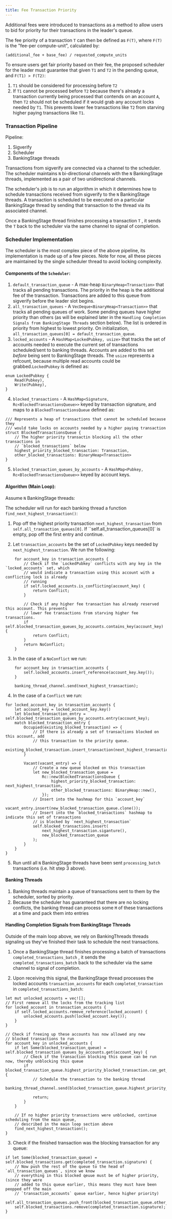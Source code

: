 ```yaml
---
title: Fee Transaction Priority
---
```


Additional fees were introduced to transactions as a method to allow users to bid for priority for
their transactions in the leader's queue.

The fee priority of a transaction `T` can then be defined as `F(T)`, where `F(T)` is the "fee-per
compute-unit", calculated by:

`(additional_fee + base_fee) / requested_compute_units`

To ensure users get fair priority based on their fee, the proposed scheduler for the leader must
guarantee that given `T1` and `T2` in the pending queue, and `F(T1) > F(T2)`:

1. `T1` should be considered for processing before `T2`
2. If `T1` cannot be processed before `T2` because there's already a transaction currently being
processed that contends on an account `A`, then `T2` should not be scheduled if it would grab
any account locks needed by `T1`. This prevents lower fee transactions like `T2` from starving
higher paying transactions like `T1`.


### Transaction Pipeline

Pipeline:
1. Sigverify
2. Scheduler
3. BankingStage threads

Transactions from sigverify are connected via a channel to the scheduler. The scheduler maintains
`N` bi-directional channels with the `N` BankingStage threads, implemented as a pair of two
unidirectional channels.

The scheduler's job is to run an algorithm in which it determines how to schedule transactions
received from sigverify to the `N` BankingStage threads. A transaction is scheduled to be executed
on a particular BankingStage thread by sending that transaction to the thread via its associated
channel.

Once a BankingStage thread finishes processing a transaction `T` , it sends the `T` back
to the scheduler via the same channel to signal of completion.

### Scheduler Implementation

The scheduler is the most complex piece of the above pipeline, its implementation is made up of a
few pieces. Note for now, all these pieces are maintained by the single scheduler thread to avoid
locking complexity.

#### Components of the `Scheduler`:

1. `default_transaction_queue` - A max-heap `BinaryHeap<Transaction>` that tracks all pending transactions.
The priority in the heap is the additional fee of the transaction. Transactions are added to this queue 
from sigverify before the leader slot begins.
2. `all_transaction_queues` - A `VecDeque<BinaryHeap<Transaction>>` that tracks all pending queues of work.
Some pending queues have higher priority than others (as will be explained later in the `Handling Completion Signals from BankingStage Threads` section below). The list is ordered in priority from highest to lowest priority. On
initialization, `all_transaction_queues[0] = default_transaction_queue`.
3. `locked_accounts` - A `HashMap<LockedPubkey, usize>` that tracks the set of accounts needed to execute the
current set of transactions scheduled/sent to banking threads. Accounts are added to this set
*before* being sent to BankingStage threads. The `usize` represents a refcount, because multiple read
accounts could be grabbed.`LockedPubkey` is defined as:
```
enum LockedPubkey {
    Read(Pubkey),
    Write(Pubkey),
}
```
4. `blocked_transactions` -  A `HashMap<Signature, Rc<BlockedTransactionsQueue>>` keyed by
transaction signature, and maps to a `BlockedTransactionsQueue` defined as:
```
/// Represents a heap of transactions that cannot be scheduled because they
/// would take locks on accounts needed by a higher paying transaction
struct BlockedTransactionsQueue {
    // The higher priority transactin blocking all the other transactions in
    // `blocked_transactions` below
    highest_priority_blocked_transaction: Transaction,
    other_blocked_transactions: BinaryHeap<Transaction>
}
```
5. `blocked_transaction_queues_by_accounts` - A `HashMap<Pubkey, Rc<BlockedTransactionsQueue>>` keyed by
account keys.

#### Algorithm (Main Loop):

Assume `N` BankingStage threads:

The scheduler will run for each banking thread a function `find_next_highest_transaction()`:

1. Pop off the highest priority transaction `next_highest_transaction` from `self.all_transaction_queues[0]`.
If ``self.all_transaction_queues[0]` is empty, pop off the first entry and continue.

2. Let `transaction_accounts` be the set of `LockedPubkey` keys needed by
`next_highest_transaction`. We run the following:

```
    for account_key in transaction_accounts {
        // Check if the `LockedPubkey` conflicts with any key in the `locked_accounts` set, which
        // would indicate a transaction using this account with a conflicting lock is already
        // running
        if self.locked_accounts.is_conflicting(account_key) {
            return Conflict;
        }
        
        // Check if any higher fee transaction has already reserved this account. This prevents
        // lower fee transactions from starving higher fee transactions.
        if self.blocked_transaction_queues_by_accounts.contains_key(account_key) {
            return Conflict;
        }
        return NoConflict;
    }
```

3. In the case of a `NoConflict` we run:

```
    for account_key in transaction_accounts {
        self.locked_accounts.insert_reference(account_key.key());
    }

    banking_thread_channel.send(next_highest_transaction);
```

4. In the case of a `Conflict` we run:

```
for locked_account_key in transaction_accounts {
    let account_key = locked_account_key.key()
    let blocked_transaction_entry = self.blocked_transaction_queues_by_accounts.entry(account_key);
    match blocked_transaction_entry {
        Occupied(existing_blocked_transaction) => {
            // If there is already a set of transactions blocked on this account, add
            // this transaction to the priority queue.
            existing_blocked_transaction.insert_transaction(next_highest_transaction);
        }

        Vacant(vacant_entry) => {
            // Create a new queue blocked on this transaction
            let new_blocked_transaction_queue = 
                Rc::new(BlockedTransactionsQueue {
                    highest_priority_blocked_transaction: next_highest_transaction,
                    other_blocked_transactions: BinaryHeap::new(),
                });
            // Insert into the hashmap for this `account_key`
            vacant_entry.insert(new_blocked_transaction_queue.clone());
            // Insert into the `blocked_transactions` hashmap to indicate this set of transactions
            // is blocked by `next_highest_transaction`
            self.blocked_transactions.insert(
                next_highest_transaction.siganture(),
                new_blocked_transaction_queue
            );
        }
    }
}
```

5. Run until all `N` BankingStage threads have been sent `processing_batch` transactions (i.e. hit step 3 above).

#### Banking Threads
1. Banking threads maintain a queue of transactions sent to them by the scheduler, sorted by priority.
2. Because the scheduler has guaranteed that there are no locking conflicts, the banking thread can process
some `M` of these transactions at a time and pack them into entries

#### Handling Completion Signals from BankingStage Threads

Outside of the main loop above, we rely on BankingThreads threads signaling us they've finished their
task to schedule the next transactions.

1. Once a BankingStage thread finishes processing a batch of transactions `completed_transactions_batch` ,
it sends the `completed_transactions_batch` back to the scheduler via the same channel to signal of completion.

2. Upon receiving this signal, the BankingStage thread processes the locked accounts
`transaction_accounts` for each `completed_transaction` in `completed_transactions_batch`:
```
let mut unlocked_accounts = vec![];
// First remove all the locks from the tracking list
for locked_account in transaction_accounts {
    if self.locked_accounts.remove_reference(locked_account) {
        unlocked_accounts.push(locked_account.key());
    }
}

// Check if freeing up these accounts has now allowed any new
// blocked transactions to run
for account_key in unlocked_accounts {
    if let Some(blocked_transaction_queue) = self.blocked_transaction_queues_by_accounts.get(account_key) {
        // Check if the transaction blocking this queue can be run now, thereby unblocking this queue
        if blocked_transaction_queue.highest_priority_blocked_transaction.can_get_locks() {
            // Schedule the transaction to the banking thread
            banking_thread_channel.send(blocked_transaction_queue.highest_priority_blocked_transaction);

            return;
        }
    }

    // If no higher priority transactions were unblocked, continue scheduling from the main queue,
    // described in the main loop section above
    find_next_highest_transaction();
}
```

3. Check if the finished transaction was the blocking transaction for any queue:

```
if let Some(blocked_transaction_queue) = self.blocked_transactions.get(completed_transaction.signature) {
    // Now push the rest of the queue to the head of `all_transaction_queues`, since we know
    // everything in this blocked qeuue must be of higher priority, (since they were
    // added to this queue earlier, this means they must have been peopped off the main
    // `transaction_accounts` queue earlier, hence higher priority)
    self.all_transaction_queues.push_front(blocked_transaction_queue.other_blocked_transactions);
    self.blocked_transactions.remove(completed_transaction.signature);
}
```





